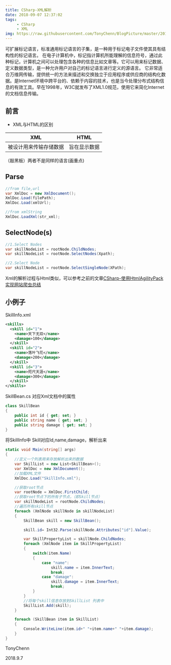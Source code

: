 ```yaml
---
title: CSharp-XML解析
date: 2018-09-07 12:37:02
tags:
     - CSharp
     - XML
img: https://raw.githubusercontent.com/TonyChenn/BlogPicture/master/2018/09.07/xml.jpg
---
```


可扩展标记语言，标准通用标记语言的子集，是一种用于标记电子文件使其具有结构性的标记语言。
在电子计算机中，标记指计算机所能理解的信息符号，通过此种标记，计算机之间可以处理包含各种的信息比如文章等。它可以用来标记数据、定义数据类型，是一种允许用户对自己的标记语言进行定义的源语言。 它非常适合万维网传输，提供统一的方法来描述和交换独立于应用程序或供应商的结构化数据。是Internet环境中跨平台的、依赖于内容的技术，也是当今处理分布式结构信息的有效工具。早在1998年，W3C就发布了XML1.0规范，使用它来简化Internet的文档信息传输。

## 前言
- XML与HTML的区别

XML | HTML
---|---
被设计用来传输存储数据 | 旨在显示数据

（敲黑板）两者不是同样的语言(画重点)

 ## Parse
 
```csharp
//from file,url
var XmlDoc = new XmlDocument();
XmlDoc.Load(filePath);
XmlDoc.Load(xmlUrl);

//from xmlString
XmlDoc.LoadXml(str_xml);
```

## SelectNode(s)

```csharp
//1.Select Nodes
var skillNodeList = rootNode.ChildNodes;
var skillNodeList = rootNode.SelectNodes(Xpath);

//2.Select Node
var skillNodeList = rootNode.SelectSingleNode(XPath);
```

Xml的解析过程与Html类似，可以参考之前的文章[CSharp-使用HtmlAgilityPack实现网站爬虫总结](https://tonychenn.cn/2018/09/01/CSharp-%E4%BD%BF%E7%94%A8HtmlAgilityPack%E5%AE%9E%E7%8E%B0%E7%BD%91%E7%AB%99%E7%88%AC%E8%99%AB%E6%80%BB%E7%BB%93/)

## 小例子

SkillInfo.xml
```xml
<skills>
  <skill id="1">
    <name>天下无双</name>
    <damage>100</damage>
  </skill>
  <skill id="2">
    <name>落叶飞花</name>
    <damage>200</damage>
  </skill>
  <skill id="3">
    <name>咫尺天涯</name>
    <damage>300</damage>
  </skill>
</skills>
```

SkillBean.cs 对应Xml文档中的属性

```csharp
class SkillBean
{
    public int id { get; set; }
    public string name { get; set; }
    public string damage { get; set; }
}
```
将SkillInfo中 Skill对应Id,name,damage，解析出来

```csharp
static void Main(string[] args)
{
    //定义一个列表用来存放解析出来的数据
    var SkillList = new List<SkillBean>();
    var XmlDoc = new XmlDocument();
    //加载XML文件
    XmlDoc.Load("SkillInfo.xml");

    //获取root节点
    var rootNode = XmlDoc.FirstChild;
    //获取root节点下的所有子节点，（即Skill节点）
    var skillNodeList = rootNode.ChildNodes;
    //遍历所有skill节点
    foreach (XmlNode skillNode in skillNodeList)
    {
        SkillBean skill = new SkillBean();

        skill.id= Int32.Parse(skillNode.Attributes["id"].Value);

        var SkillPropertyList = skillNode.ChildNodes;
        foreach (XmlNode item in SkillPropertyList)
        {
            switch(item.Name)
            {
                case "name":
                    skill.name = item.InnerText;
                    break;
                case "damage":
                    skill.damage = item.InnerText;
                    break;
            }
        }
        //将每个skill信息存放到SkillList 列表中
        SkillList.Add(skill);
    }

    foreach (SkillBean item in SkillList)
    {
        Console.WriteLine(item.id+" "+item.name+" "+item.damage);
    }
}
```
TonyChenn

2018.9.7
